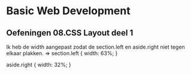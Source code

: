# Basic Web Development

## Oefeningen 08.CSS Layout deel 1

Ik heb de width aangepast zodat de section.left en aside.right niet tegen elkaar plakken.
=> 
section.left {
	width: 63%;
}

aside.right {
	width: 32%;
}